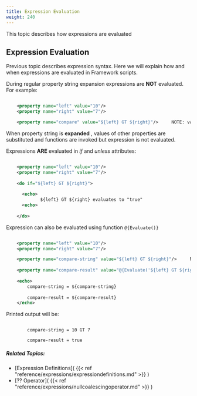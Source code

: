 ```yaml
---
title: Expression Evaluation
weight: 240
---
```


This topic describes how expressions are evaluated

<a name="Section1"></a>
## Expression Evaluation ##

Previous topic describes expression syntax. Here we will explain how and when expressions are evaluated in Framework scripts.

During regular property string expansion expressions are **NOT** evaluated. For example:


```xml

    <property name="left" value="10"/>
    <property name="right" value="7"/>

    <property name="compare" value="${left} GT ${right}"/>     NOTE: value of compare is "10 GT 7", it is not "true"

```
When property string is **expanded** , values of other properties are substituted and functions are invoked but expression is not evaluated.

Expressions **ARE**  evaluated in  *if*  and  *unless* attributes:


```xml

    <property name="left" value="10"/>
    <property name="right" value="7"/>
              
    <do if="${left} GT ${right}">
              
      <echo>
             ${left} GT ${right} evaluates to "true"
      <echo>
               
    </do>

```
Expression can also be evaluated using function `@{Evaluate()}` 


```xml

    <property name="left" value="10"/>
    <property name="right" value="7"/>

    <property name="compare-string" value="${left} GT ${right}"/>     NOTE: value of compare is "10 GT 7", it is not "true"
              
    <property name="compare-result" value="@{Evaluate('${left} GT ${right}')"/>
              
    <echo>
        compare-string = ${compare-string}
                  
        compare-result = ${compare-result}
    </echo>

```
Printed output will be:


```

        compare-string = 10 GT 7
                  
        compare-result = true

```

##### Related Topics: #####
-  [Expression Definitions]( {{< ref "reference/expressions/expressiondefinitions.md" >}} ) 
-  [?? Operator]( {{< ref "reference/expressions/nullcoalescingoperator.md" >}} ) 
